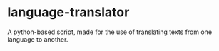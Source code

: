 # language-translator
 A python-based script, made for the use of translating texts from one language to another.
